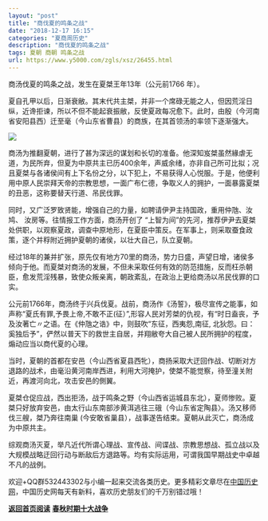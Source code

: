 ```yaml
---
layout: "post"
title: "商伐夏的鸣条之战"
date: "2018-12-17 16:15"
categories: "夏商周历史"
description: "商伐夏的鸣条之战"
tags: 夏朝 商朝 鸣条之战
url: https://www.y5000.com/zgls/xsz/26455.html
---
```






商汤伐夏的鸣条之战，发生在夏桀王年13年（公元前1766 年）。

夏自孔甲以后，日渐衰敝。其末代共主桀，并非一个席碌无能之人，但因荒淫日纵，近谗拒谏，所以不但不能起衰振敝，反使夏政每况愈下。此时，由殷（今河南省安阳县西）迁至毫（今山东省曹县）的商族，在其首领汤的率领下逐渐强大。

![](https://img.y5000.com/uploads/allimg/171127/8-1G12G00254456.jpg)

商汤为推翻夏朝，进行了甚为深远的谋划和长切的准备。他深知岌桀虽然緣虐无道，为民所弃，但夏为中原共主已历400余年，声威余绪，亦非自己所可比拟；况且夏桀与各诸侯间有上下名份之分，以下犯上，不易获得人心悦服。于是，他便利用中原人民崇拜天帝的宗教思想，一面广布仁德，争取义人的拥护，一面暴露夏桀的丑恶，这称要替天行道、吊民伐罪。

同时，又广泛罗致贤能，增强自己的力量，如聘请伊尹主持国政，重用仲虺、汝鸠、 汝房等。往情报工作方面，商汤开创了
“上智为间”的先河，推荐伊尹去夏桀处供职，以观察夏政，调查中原地形，在夏臣中策反。在军事上，则采取蚕食政策，逐个并稃附近拥护夏朝的诸侯，以壮大自己，队立夏朝。

经过18年的兼并扩张，原先仅有地方70里的商汤，势力日盛，声望日增，诸侯多倾向于他。而夏桀对商汤的发展，不但未采取任何有效的防范措施，反而枉杀朝臣，愈发荒淫残暴，致使众叛亲离，朝政紊乱，在政治上更给商汤以吊民伐罪的口实。

公元前1766年，商汤终于兴兵伐夏。战前，商汤作《汤誓》，极尽宣传之能事，如声称“夏氏有罪,予畏上帝,不敢不正(征）”,形容人民对芳桀的仇视，有“时日盍丧，予及汝著亡〃之语。在《仲虺之诰》中，则鼓吹“东征，西夷怨,南征,
北狄怨。曰：奚独后予”，俨然以普天下的救世主自居，并翔敝夸大自己被人民所拥护的程度，煽动应当以商代夏的心理。

当时，夏朝的首都在安邑（今山西省夏县西牝），商扬采取大迂回作战、切断对方退路的战术，由毫沿黄河南岸西进，利用大河掩护，使桀不能觉察，待至潼关附近，再渡河向北，攻击安邑的側翼。

夏桀仓促应战，西出拒汤，战于鸣条之野（今山西省运城县东北），夏师惨败。夏桀只好放弃安邑，由太行山东南部渉黄洱逃往三硪（今山东省定陶县〉。汤又移师伐三艘，桀乃奔往南巢
(今安敢省巢县），战事遂告结束。夏朝从此灭亡，商汤成为中原共主。

综观商汤灭夏，举凡近代所谓心理战、宣传战、间谍战、宗教思想战、孤立战以及大规模战略迂回行动与断敌后方退路等。均有实际运用，可谓我国早期战史中卓越不凡的战例。

欢迎+QQ群532443302与小编一起来交流各类历史。更多精彩文章尽在[中国历史网](https://www.y5000.com)，中国历史网每天有新料，喜欢历史朋友们的千万别错过哦！

**[返回首页阅读](https://www.y5000.com/jstd/zgzz/26450.html)**
**[春秋时期十大战争](https://www.y5000.com/jstd/zgzz/26450.html)**
